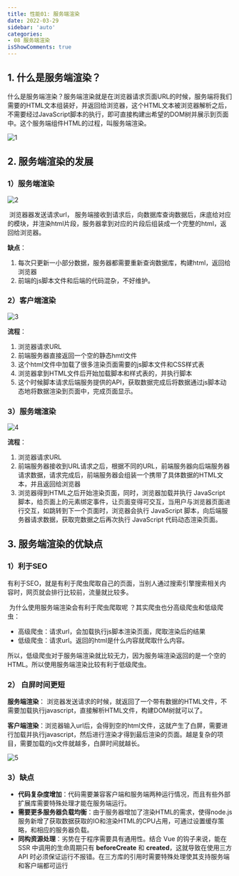 ```yaml
---
title: 性能01: 服务端渲染
date: 2022-03-29
sidebar: 'auto'
categories:
- 08 服务端渲染
isShowComments: true
---
```




## 1. 什么是服务端渲染？

​	什么是服务端渲染？服务端渲染就是在浏览器请求页面URL的时候，服务端将我们需要的HTML文本组装好，并返回给浏览器，这个HTML文本被浏览器解析之后，不需要经过JavaScript脚本的执行，即可直接构建出希望的DOM树并展示到页面中。这个服务端组件HTML的过程，叫服务端渲染。

![1](https://gitee.com/ljcdzh/my_pic/raw/master/img/202203311833029.webp)

## 2. 服务端渲染的发展

### 1）服务端渲染

![2](https://gitee.com/ljcdzh/my_pic/raw/master/img/202203311946660.webp)

​	浏览器器发送请求url， 服务端接收到请求后，向数据库查询数据后，床底给对应的模块，并渲染html片段，服务器拿到对应的片段后组装成一个完整的html，返回给浏览器。 

**缺点**：

1. 每次只更新一小部分数据，服务器都需要重新查询数据库，构建html，返回给浏览器
2. 前端的js脚本文件和后端的代码混杂，不好维护。



### 2）客户端渲染

![3](https://gitee.com/ljcdzh/my_pic/raw/master/img/202203311946856.webp)

**流程**：

1. 浏览器请求URL
2. 前端服务器直接返回一个空的静态hmtl文件
3. 这个html文件中加载了很多渲染页面需要的js脚本文件和CSS样式表
4. 浏览器拿到HTML文件后开始加载脚本和样式表的，并执行脚本
5. 这个时候脚本请求后端服务提供的API，获取数据完成后将数据通过js脚本动态地将数据渲染到页面中，完成页面显示。



### 3）服务端渲染

![4](https://gitee.com/ljcdzh/my_pic/raw/master/img/202203311946192.webp)

**流程**：

1. 浏览器请求URL
2. 前端服务器接收到URL请求之后，根据不同的URL，前端服务器向后端服务器请求数据，请求完成后，前端服务器会组装一个携带了具体数据的HTML文本，并且返回给浏览器
3. 浏览器得到HTML之后开始渲染页面，同时，浏览器加载并执行 JavaScript 脚本，给页面上的元素绑定事件，让页面变得可交互，当用户与浏览器页面进行交互，如跳转到下一个页面时，浏览器会执行 JavaScript 脚本，向后端服务器请求数据，获取完数据之后再次执行 JavaScript 代码动态渲染页面。





## 3. 服务端渲染的优缺点

### 1）利于SEO

​	有利于SEO，就是有利于爬虫爬取自己的页面，当别人通过搜索引擎搜索相关内容时，网页就会排行比较前，流量就比较多。

​	为什么使用服务端渲染会有利于爬虫爬取呢 ？其实爬虫也分高级爬虫和低级爬虫：

- 高级爬虫：请求url，会加载执行js脚本渲染页面，爬取渲染后的结果
- 低级爬虫：请求url。返回的html是什么内容就爬取什么内容。

所以，低级爬虫对于服务端渲染就比较无力，因为服务端渲染返回的是一个空的HTML。所以使用服务端渲染比较有利于低级爬虫。



### 2） 白屏时间更短

**服务端渲染**： 浏览器发送请求的时候，就返回了一个带有数据的HTML文件，不需要加载执行javascript，直接解析HTML文件，构建DOM树就可以了。

**客户端渲染**：浏览器输入url后，会得到空的html文件，这就产生了白屏，需要进行加载并执行javascript，然后进行渲染才得到最后渲染的页面。越是复杂的项目，需要加载的js文件就越多，白屏时间就越长。

![5](https://gitee.com/ljcdzh/my_pic/raw/master/img/202203311910304.webp)

### 3）缺点

- **代码复杂度增加**：代码需要兼容客户端和服务端两种运行情况，而且有些外部扩展库需要特殊处理才能在服务端运行。
- **需要更多服务器负载均衡**：由于服务器增加了渲染HTML的需求，使得node.js服务新增了获取数据获取的IO和渲染HTML的CPU占用，可通过设置缓存策略，和相应的服务器负载。
- **同构资源处理**：劣势在于程序需要具有通用性。结合 Vue 的钩子来说，能在 SSR 中调用的生命周期只有 **beforeCreate** 和 **created**，这就导致在使用三方 API 时必须保证运行不报错。在三方库的引用时需要特殊处理使其支持服务端和客户端都可运行


